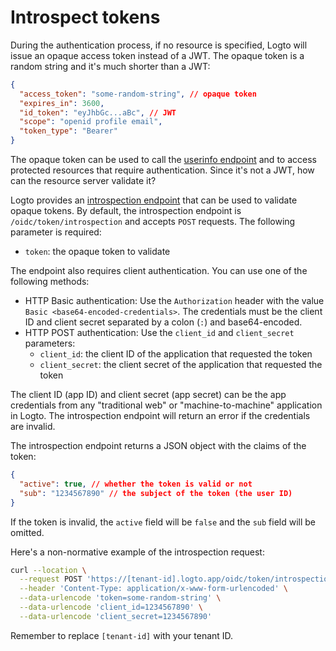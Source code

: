 # Introspect tokens

During the authentication process, if no resource is specified, Logto will issue an opaque access token instead of a JWT. The opaque token is a random string and it's much shorter than a JWT:

```json
{
  "access_token": "some-random-string", // opaque token
  "expires_in": 3600,
  "id_token": "eyJhbGc...aBc", // JWT
  "scope": "openid profile email",
  "token_type": "Bearer"
}
```

The opaque token can be used to call the [userinfo endpoint](https://openid.net/specs/openid-connect-core-1_0.html#UserInfo) and to access protected resources that require authentication. Since it's not a JWT, how can the resource server validate it?

Logto provides an [introspection endpoint](https://www.rfc-editor.org/rfc/rfc7662.html) that can be used to validate opaque tokens. By default, the introspection endpoint is `/oidc/token/introspection` and accepts `POST` requests. The following parameter is required:

- `token`: the opaque token to validate

The endpoint also requires client authentication. You can use one of the following methods:

- HTTP Basic authentication: Use the `Authorization` header with the value `Basic <base64-encoded-credentials>`. The credentials must be the client ID and client secret separated by a colon (`:`) and base64-encoded.
- HTTP POST authentication: Use the `client_id` and `client_secret` parameters:
  - `client_id`: the client ID of the application that requested the token
  - `client_secret`: the client secret of the application that requested the token

The client ID (app ID) and client secret (app secret) can be the app credentials from any "traditional web" or "machine-to-machine" application in Logto. The introspection endpoint will return an error if the credentials are invalid.

The introspection endpoint returns a JSON object with the claims of the token:

```json
{
  "active": true, // whether the token is valid or not
  "sub": "1234567890" // the subject of the token (the user ID)
}
```

If the token is invalid, the `active` field will be `false` and the `sub` field will be omitted.

Here's a non-normative example of the introspection request:

```bash
curl --location \
  --request POST 'https://[tenant-id].logto.app/oidc/token/introspection' \
  --header 'Content-Type: application/x-www-form-urlencoded' \
  --data-urlencode 'token=some-random-string' \
  --data-urlencode 'client_id=1234567890' \
  --data-urlencode 'client_secret=1234567890'
```

Remember to replace `[tenant-id]` with your tenant ID.

